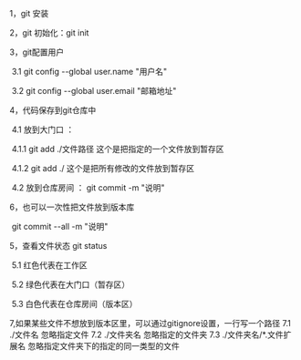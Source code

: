 1，git 安装

2，git 初始化：git  init

3，git配置用户

​	3.1 git config --global user.name "用户名"

​	3.2 git config --global user.email "邮箱地址"

4，代码保存到git仓库中

​	4.1 放到大门口 ：

​			4.1.1 git add ./文件路径  这个是把指定的一个文件放到暂存区

​			4.1.2  git add ./    这个是把所有修改的文件放到暂存区

​	4.2 放到仓库房间 ： git commit -m "说明"

6，也可以一次性把文件放到版本库

​	git commit --all -m "说明"

5，查看文件状态 git status

​	5.1 红色代表在工作区

​	5.2 绿色代表在大门口（暂存区）

​	5.3 白色代表在仓库房间（版本区）

7,如果某些文件不想放到版本区里，可以通过gitignore设置，一行写一个路径
    7.1 ./文件名   忽略指定文件
    7.2  ./文件夹名   忽略指定的文件夹
    7.3  ./文件夹名/*.文件扩展名   忽略指定文件夹下的指定的同一类型的文件

